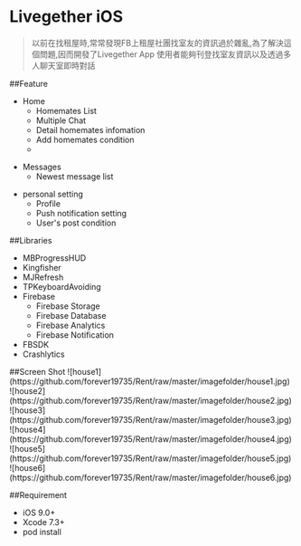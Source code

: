 # Livegether iOS


>以前在找租屋時,常常發現FB上租屋社團找室友的資訊過於雜亂,為了解決這個問題,因而開發了Livegether App
使用者能夠刊登找室友資訊以及透過多人聊天室即時對話


##Feature
<ul>
  <li>Home
  <ul type=circle>
    <li>Homemates List
    <li>Multiple Chat
    <li>Detail homemates infomation
    <li>Add homemates condition
    <li>
  </ul>
</ul>

<ul>
<li>Messages
  <ul type=circle>
    <li>Newest message list
  </ul>
</ul>
<ul>
<li>personal setting
  <ul type=circle>
    <li>Profile
    <li>Push notification setting
    <li>User's post condition
  </ul>
</ul>
##Libraries

<ul>
  <li>MBProgressHUD
  <li>Kingfisher
  <li>MJRefresh
  <li>TPKeyboardAvoiding
  <li>Firebase
   <ul type=circle>
    <li>Firebase Storage
    <li>Firebase Database
    <li>Firebase Analytics
    <li>Firebase Notification
  </ul>
  
  <li>FBSDK
  <li>Crashlytics
  
</ul>
##Screen Shot
![house1](https://github.com/forever19735/Rent/raw/master/imagefolder/house1.jpg)
![house2](https://github.com/forever19735/Rent/raw/master/imagefolder/house2.jpg)
![house3](https://github.com/forever19735/Rent/raw/master/imagefolder/house3.jpg)
![house4](https://github.com/forever19735/Rent/raw/master/imagefolder/house4.jpg)
![house5](https://github.com/forever19735/Rent/raw/master/imagefolder/house5.jpg)
![house6](https://github.com/forever19735/Rent/raw/master/imagefolder/house6.jpg)







##Requirement
<ul>
  <li>iOS 9.0+
  <li>Xcode 7.3+
  <li>pod install
</ul>
